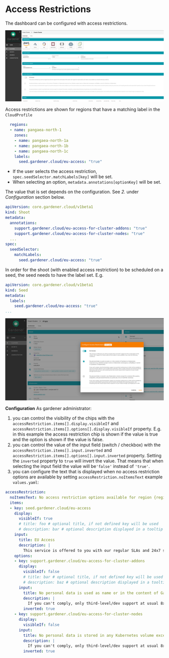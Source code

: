 # Access Restrictions

The dashboard can be configured with access restrictions.

<img src="../images/access-restrictions-1.png">

Access restrictions are shown for regions that have a matching label in the `CloudProfile`
```yaml
  regions:
  - name: pangaea-north-1
    zones:
    - name: pangaea-north-1a
    - name: pangaea-north-1b
    - name: pangaea-north-1c
    labels:
      seed.gardener.cloud/eu-access: "true"
```

- If the user selects the access restriction, `spec.seedSelector.matchLabels[key]` will be set.
- When selecting an option, `metadata.annotations[optionKey]` will be set.

The value that is set depends on the configuration. See _2._ under _Configuration_ section below.

```yaml
apiVersion: core.gardener.cloud/v1beta1
kind: Shoot
metadata:
  annotations:
    support.gardener.cloud/eu-access-for-cluster-addons: "true"
    support.gardener.cloud/eu-access-for-cluster-nodes: "true"
  ...
spec:
  seedSelector:
    matchLabels:
      seed.gardener.cloud/eu-access: "true"
```

In order for the shoot (with enabled access restriction) to be scheduled on a seed, the seed needs to have the label set. E.g.
```yaml
apiVersion: core.gardener.cloud/v1beta1
kind: Seed
metadata:
  labels:
    seed.gardener.cloud/eu-access: "true"
...
```

<img src="../images/access-restrictions-2.png">

**Configuration**
As gardener administrator:
1. you can control the visibility of the chips with the `accessRestriction.items[].display.visibleIf` and `accessRestriction.items[].options[].display.visibleIf` property. E.g. in this example the access restriction chip is shown if the value is true and the option is shown if the value is false.
2. you can control the value of the input field (switch / checkbox) with the `accessRestriction.items[].input.inverted` and `accessRestriction.items[].options[].input.inverted` property. Setting the `inverted` property to `true` will invert the value. That means that when selecting the input field the value will be`'false'` instead of `'true'`.
3. you can configure the text that is displayed when no access restriction options are available by setting `accessRestriction.noItemsText`
example `values.yaml`:
```yaml
accessRestriction:
  noItemsText: No access restriction options available for region {region} and cloud profile {cloudProfile}
  items:
  - key: seed.gardener.cloud/eu-access
    display:
      visibleIf: true
      # title: foo # optional title, if not defined key will be used
      # description: bar # optional description displayed in a tooltip
    input:
      title: EU Access
      description: |
        This service is offered to you with our regular SLAs and 24x7 support for the control plane of the cluster. 24x7 support for cluster add-ons and nodes is only available if you meet the following conditions:
    options:
    - key: support.gardener.cloud/eu-access-for-cluster-addons
      display:
        visibleIf: false
        # title: bar # optional title, if not defined key will be used
        # description: baz # optional description displayed in a tooltip
      input:
        title: No personal data is used as name or in the content of Gardener or Kubernetes resources (e.g. Gardener project name or Kubernetes namespace, configMap or secret in Gardener or Kubernetes)
        description: |
          If you can't comply, only third-level/dev support at usual 8x5 working hours in EEA will be available to you for all cluster add-ons such as DNS and certificates, Calico overlay network and network policies, kube-proxy and services, and everything else that would require direct inspection of your cluster through its API server
        inverted: true
    - key: support.gardener.cloud/eu-access-for-cluster-nodes
      display:
        visibleIf: false
      input:
        title: No personal data is stored in any Kubernetes volume except for container file system, emptyDirs, and persistentVolumes (in particular, not on hostPath volumes)
        description: |
          If you can't comply, only third-level/dev support at usual 8x5 working hours in EEA will be available to you for all node-related components such as Docker and Kubelet, the operating system, and everything else that would require direct inspection of your nodes through a privileged pod or SSH
        inverted: true
```